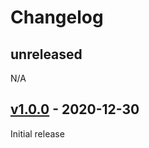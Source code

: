 # Changelog

## unreleased

N/A

## [v1.0.0](https://github.com/ostrovok-team/papi-sdk-python/releases/tag/v1.0.0) - 2020-12-30

Initial release

